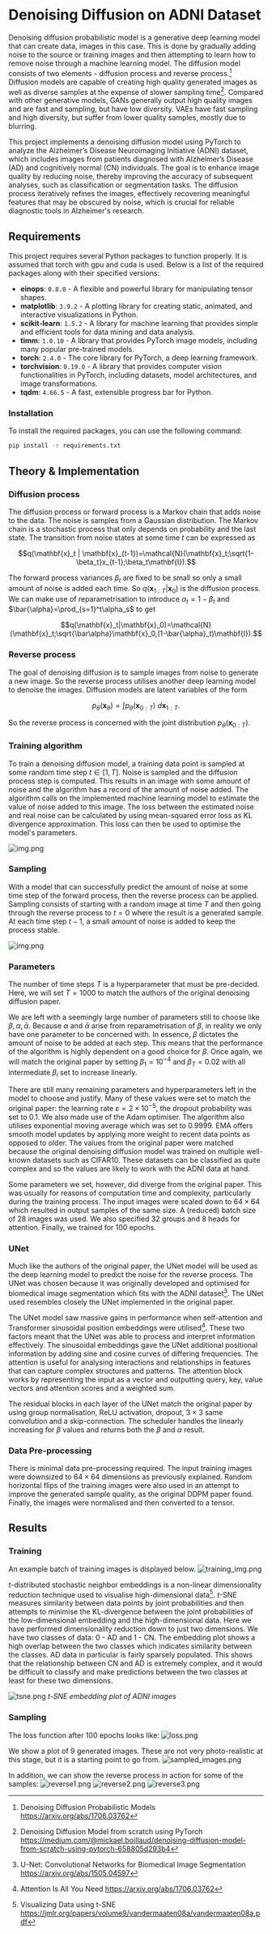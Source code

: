 # Denoising Diffusion on ADNI Dataset
Denoising diffusion probabilistic model is a generative deep learning model that 
can create data, images in this case. This is done by gradually adding noise to the source 
or training images and then attempting to learn how to remove noise through a machine
learning model. The diffusion model consists of two elements - diffusion process and reverse process.[^1]
Diffusion models are capable of creating high quality generated images as well as
diverse samples at the expense of slower sampling time[^5]. Compared with other generative models,
GANs generally output high quality images and are fast and sampling, but have low diversity.
VAEs have fast sampling and high diversity, but suffer from lower quality samples, mostly due
to blurring.

This project implements a denoising diffusion model using PyTorch to analyze the Alzheimer’s 
Disease Neuroimaging Initiative (ADNI) dataset, which includes images from patients diagnosed with 
Alzheimer’s Disease (AD) and cognitively normal (CN) individuals. The goal is to enhance image quality 
by reducing noise, thereby improving the accuracy of subsequent analyses, such as classification or segmentation tasks. 
The diffusion process iteratively refines the images, effectively recovering meaningful features that may be obscured by
noise, which is crucial for reliable diagnostic tools in Alzheimer's research.

## Requirements
This project requires several Python packages to function properly. 
It is assumed that torch with gpu and cuda is used.
Below is a list of the required packages along with their specified versions:

- **einops**: `0.8.0` - A flexible and powerful library for manipulating tensor shapes.
- **matplotlib**: `3.9.2` - A plotting library for creating static, animated, and interactive visualizations in Python.
- **scikit-learn**: `1.5.2` - A library for machine learning that provides simple and efficient tools for data mining and data analysis.
- **timm**: `1.0.10` - A library that provides PyTorch image models, including many popular pre-trained models.
- **torch**: `2.4.0` - The core library for PyTorch, a deep learning framework.
- **torchvision**: `0.19.0` - A library that provides computer vision functionalities in PyTorch, including datasets, model architectures, and image transformations.
- **tqdm**: `4.66.5` - A fast, extensible progress bar for Python.

### Installation

To install the required packages, you can use the following command:

```bash
pip install -r requirements.txt
```
## Theory & Implementation
### Diffusion process
The diffusion process or forward process is a Markov chain that adds noise to the data. The
noise is samples from a Gaussian distribution. The Markov chain is a stochastic process that 
only depends on probability and the last state. The transition from noise states at some time $`t`$ can be expressed as
```math
q(\mathbf{x}_t | \mathbf{x}_{t-1})=\mathcal{N}(\mathbf{x}_t;\sqrt{1-\beta_t}x_{t-1};\beta_t\mathbf{I}).
```
The forward process variances $`\beta_t`$ are fixed to be small so only a small amount of noise is added each time.
So $`q(\mathbf{x}_{1:T}|\mathbf{x}_0)`$ is the diffusion process. We can make use of reparametrisation to introduce
$`\alpha_t=1-\beta_t`$ and $`\bar{\alpha}=\prod_{s=1}^t\alpha_s`$ to get
```math
q(\mathbf{x}_t|\mathbf{x}_0)=\mathcal{N}(\mathbf{x}_t;\sqrt{\bar\alpha}\mathbf{x}_0,(1-\bar{\alpha}_t)\mathbf{I}).
```

### Reverse process
The goal of denoising diffusion is to sample images from noise to generate a new image. 
So the reverse process utilises another deep learning model to denoise the images. Diffusion
models are latent variables of the form 
```math
p_\theta(\mathbf{x}_\theta)=\int p_\theta(\mathbf{x}_{0:T})\ d\mathbf{x}_{1:T}.
```
So the reverse process is concerned with the joint distribution $`p_\theta(\mathbf{x}_{0:T})`$.

### Training algorithm
To train a denoising diffusion model, a training data point is sampled at some random time step $`t\in[1,T]`$.
Noise is sampled and the diffusion process step is computed.
This results in an image with some amount of noise and the algorithm has a record of the amount of noise
added. The algorithm calls on the implemented machine learning model to estimate the value of
noise added to this image. The loss between the estimated noise and real noise can be
calculated by using mean-squared error loss as KL divergence approximation. 
This loss can then be used to optimise the model's parameters.

![img.png](figures/train_alg.png)


### Sampling
With a model that can successfully predict the amount of noise at some time step of the forward process,
then the reverse process can be applied. Sampling consists of starting with a random image at time $`T`$
and then going through the reverse process to $`t=0`$ where the result is a generated sample. At each
time step $`t-1`$, a small amount of noise is added to keep the process stable.

![img.png](figures/sample_alg.png)


### Parameters
The number of time steps $`T`$ is a hyperparameter that must be pre-decided. Here, we will set $`T=1000`$
to match the authors of the original denoising diffusion paper. 

We are left with a seemingly large number of parameters still to choose like $`\beta, \alpha, \bar{\alpha}`$.
Because $`\alpha`$ and $`\bar\alpha`$ arise from reparametrisation of $`\beta`$, in reality we only
have one parameter to be concerned with. In essence, $`\beta`$ dictates the amount of noise to be added
at each step. This means that the performance of the algorithm is highly dependent on a good choice for $`\beta`$.
Once again, we will match the original paper by setting $`\beta_1=10^{-4}`$ and $`\beta_T=0.02`$ with all
intermediate $`\beta_i`$ set to increase linearly. 

There are still many remaining parameters and hyperparameters left in the model to choose and justify.
Many of these values were set to match the original paper: the learning rate $`\varepsilon=2\times10^{-5}`$, 
the dropout probability was set to $`0.1`$. We also made use of the Adam optimiser. The algorithm also utilises
exponential moving average which was set to $`0.9999`$. EMA offers smooth model updates by applying more weight to
recent data points as opposed to older. The values from the original paper were matched because the original
denoising diffusion model was trained on multiple well-known datasets such as CIFAR10. These datasets
can be classified as quite complex and so the values are likely to work with the ADNI data at hand. 

Some parameters we set, however, did diverge from the original paper. This was usually for reasons of 
computation time and complexity, particularly during the training process. The input images were scaled down
to $`64\times64`$ which resulted in output samples of the same size. A (reduced) batch size of 28 images was used.
We also specified 32 groups and 8 heads for attention. Finally, we trained for 100 epochs.

### UNet
Much like the authors of the original paper, the UNet model will be used as the deep learning model to
predict the noise for the reverse process. The UNet was chosen because it was originally developed
and optimised for biomedical image segmentation which fits with the ADNI dataset[^2]. The UNet used resembles
closely the UNet implemented in the original paper. 

The UNet model saw massive gains in performance when self-attention and Transformer sinusoidal position embeddings
were utilised[^3]. These two factors meant that the UNet was able to process and interpret
information effectively. The sinusoidal embeddings gave the UNet additional positional 
information by adding sine and cosine curves of differing frequencies. The attention is useful
for analysing interactions and relationships in features that can capture complex structures and
patterns. The attention block works by representing the input as a vector and outputting query, key,
value vectors and attention scores and a weighted sum.

The residual blocks in each layer of the UNet match the original paper by using group normalisation,
ReLU activation, dropout, $`3\times 3`$ same convolution and a skip-connection. The scheduler handles
the linearly increasing for $`\beta`$ values and returns both the $`\beta`$ and $`\alpha`$ result.

### Data Pre-processing
There is minimal data pre-processing required. The input training images were downsized to 
$`64\times64`$ dimensions as previously explained. Random horizontal flips of the training images 
were also used in an attempt to improve the generated sample quality, as the original DDPM paper
found. Finally, the images were normalised and then converted to a tensor. 

## Results
### Training
An example batch of training images is displayed below.
![training_img.png](figures/training_img.png)

$`t`$-distributed stochastic neighbor embeddings is a non-linear dimensionality reduction technique
used to visualise high-dimensional data[^4]. $`t`$-SNE measures similarity between data points by joint
probabilities and then attempts to minimise the KL-divergence between the joint probabilities
of the low-dimensional embedding and the high-dimensional data. Here we have performed dimensionality reduction
down to just two dimensions. We have two classes of data: 0 - AD and 1 - CN. The embedding plot shows
a high overlap between the two classes which indicates similarity between the classes.
AD data in particular is fairly sparsely populated. This shows that the relationship between CN
and AD is extremely complex, and it would be difficult to classify and make predictions between the two classes
at least for these two dimensions.

![tsne.png](figures/tsne.png)
*t-SNE embedding plot of ADNI images*

### Sampling
The loss function after 100 epochs looks like:
![loss.png](figures/loss.png)

We show a plot of 9 generated images. These are not very photo-realistic at this stage,
but it is a starting point to go from.
![sampled_images.png](figures/sampled_images.png)

In addition, we can show the reverse process in action for some of the samples:
![reverse1.png](figures/reverse1.png)
![reverse2.png](figures/reverse2.png)
![reverse3.png](figures/reverse3.png)

[^1]: Denoising Diffusion Probabilistic Models https://arxiv.org/abs/1706.03762
[^2]: U-Net: Convolutional Networks for Biomedical Image Segmentation https://arxiv.org/abs/1505.04597
[^3]: Attention Is All You Need https://arxiv.org/abs/1706.03762
[^4]: Visualizing Data using t-SNE https://jmlr.org/papers/volume9/vandermaaten08a/vandermaaten08a.pdf
[^5]: Denoising Diffusion Model from scratch using PyTorch https://medium.com/@mickael.boillaud/denoising-diffusion-model-from-scratch-using-pytorch-658805d293b4